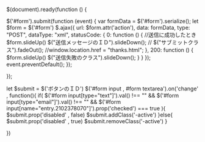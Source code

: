 $(document).ready(function () {

  $('#form').submit(function (event) {
    var formData = $('#form').serialize();
    let $form = $('#form')
    $.ajax({
      url: $form.attr('action'),
      data: formData,
      type: "POST",
      dataType: "xml",
      statusCode: {
        0: function () {
          //送信に成功したとき
          $form.slideUp()
          $("送信メッセージのＩＤ").slideDown();
          // $("サブミットクラス").fadeOut();
          //window.location.href = "thanks.html";
        },
        200: function () {
          $form.slideUp()
          $("送信失敗のクラス").slideDown();
        }
      }
    });
    event.preventDefault();
  });

});

let $submit = $('ボタンのＩＤ')
$('#form input , #form textarea').on('change' , function(){
  if(
    $('#form input[type="text"]').val() !== "" &&
    $('#form input[type="email"]').val() !== "" &&
    $('#form input[name="entry.2102378070"]').prop('checked') === true
  ){
    $submit.prop('disabled' , false)
    $submit.addClass('-active')
  }else{
    $submit.prop('disabled' , true)
    $submit.removeClass('-active')
  }

})
